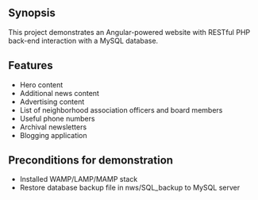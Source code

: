 ## Synopsis

This project demonstrates an Angular-powered website with RESTful PHP back-end interaction with a MySQL database.

## Features
- Hero content
- Additional news content
- Advertising content
- List of neighborhood association officers and board members
- Useful phone numbers
- Archival newsletters
- Blogging application

## Preconditions for demonstration
- Installed WAMP/LAMP/MAMP stack
- Restore database backup file in nws/SQL_backup to MySQL server

